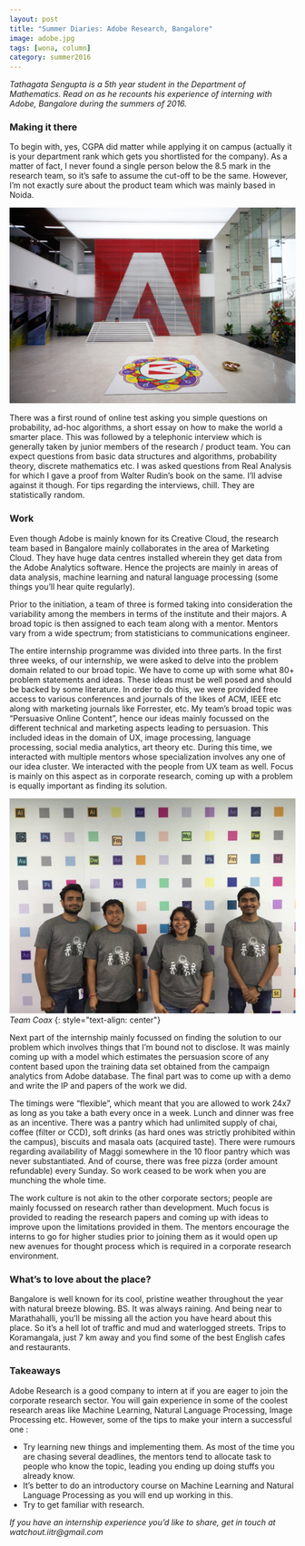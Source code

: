 ```yaml
---
layout: post
title: "Summer Diaries: Adobe Research, Bangalore"
image: adobe.jpg
tags: [wona, column]
category: summer2016 
---
```


_Tathagata Sengupta is a 5th year student in the Department of Mathematics. Read on as he recounts his experience of interning with Adobe, Bangalore during the summers of 2016._

### Making it there

To begin with, yes, CGPA did matter while applying it on campus (actually it is your department rank which gets you shortlisted for the company). As a matter of fact, I never found a single person below the 8.5 mark in the research team, so it’s safe to assume the cut-off to be the same. However, I’m not exactly sure about the product team which was mainly based in Noida. 

![making it there](/images/posts/adobe-1.png)

There was a first round of online test asking you simple questions on probability, ad-hoc algorithms, a short essay on how to make the world a smarter place. This was followed by a telephonic interview which is generally taken by junior members of the research / product team. You can expect questions from basic data structures and algorithms, probability theory, discrete mathematics etc. I was asked questions from Real Analysis for which I gave a proof from Walter Rudin’s book on the same. I’ll advise against it though. For tips regarding the interviews, chill. They are statistically random. 

### Work

Even though Adobe is mainly known for its Creative Cloud, the research team based in Bangalore mainly collaborates in the area of Marketing Cloud. They have huge data centres installed wherein they get data from the Adobe Analytics software. Hence the projects are mainly in areas of data analysis, machine learning and natural language processing (some things you’ll hear quite regularly).

Prior to the initiation, a team of three is formed taking into consideration the variability among the members in terms of the institute and their majors. A broad topic is then assigned to each team along with a mentor. Mentors vary from a wide spectrum; from statisticians to communications engineer.

The entire internship programme was divided into three parts. In the first three weeks, of our internship, we were asked to delve into the problem domain related to our broad topic. We have to come up with some what 80+ problem statements and ideas. These ideas must be well posed and should be backed by some literature. In order to do this, we were provided free access to various conferences and journals of the likes of ACM, IEEE etc along with marketing journals like Forrester, etc. My team’s broad topic was “Persuasive Online Content”, hence our ideas mainly focussed on the different technical and marketing aspects leading to persuasion. This included ideas in the domain of UX, image processing, language processing, social media analytics, art theory etc. During this time, we interacted with multiple mentors whose specialization involves any one of our idea cluster. We interacted with the people from UX team as well. Focus is mainly on this aspect as in corporate research, coming up with a problem is equally important as finding its solution.

![work](/images/posts/adobe-2.png)
*Team Coax*
{: style="text-align: center"}

Next part of the internship mainly focussed on finding the solution to our problem which involves things that I’m bound not to disclose. It was mainly coming up with a model which estimates the persuasion score of any content based upon the training data set obtained from the campaign analytics from Adobe database. The final part was to come up with a demo and write the IP and papers of the work we did.

The timings were “flexible”, which meant that you are allowed to work 24x7 as long as you take a bath every once in a week. Lunch and dinner was free as an incentive. There was a pantry which had unlimited supply of chai, coffee (filter or CCD), soft drinks (as hard ones was strictly prohibited within the campus), biscuits and masala oats (acquired taste). There were rumours regarding availability of Maggi somewhere in the 10 floor pantry which was never substantiated. And of course, there was free pizza (order amount refundable) every Sunday. So work ceased to be work when you are munching the whole time.

The work culture is not akin to the other corporate sectors; people are mainly focussed on research rather than development. Much focus is provided to reading the research papers and coming up with ideas to improve upon the limitations provided in them. The mentors encourage the interns to go for higher studies prior to joining them as it would open up new avenues for thought process which is required in a corporate research environment.

### What’s to love about the place?
 
Bangalore is well known for its cool, pristine weather throughout the year with natural breeze blowing. BS. It was always raining. And being near to Marathahalli, you’ll be missing all the action you have heard about this place. So it’s a hell lot of traffic and mud and waterlogged streets. Trips to Koramangala, just 7 km away and you find some of the best English cafes and restaurants. 

### Takeaways

Adobe Research is a good company to intern at if you are eager to join the corporate research sector. You will gain experience in some of the coolest research areas like Machine Learning, Natural Language Processing, Image Processing etc.
However, some of the tips to make your intern a successful one :

- Try learning new things and implementing them. As most of the time you are chasing several deadlines, the mentors tend to allocate task to people who know the topic, leading you ending up doing stuffs you already know.
- It’s better to do an introductory course on Machine Learning and Natural Language Processing as you will end up working in this.
- Try to get familiar with research. 

_If you have an internship experience you’d like to share, get in touch at watchout.iitr@gmail.com_